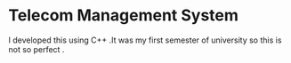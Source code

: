# Telecom Management System
 I developed this using C++ .It was my first semester of university so this is not so perfect .
